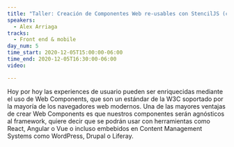 ```yaml
---
title: "Taller: Creación de Componentes Web re-usables con StencilJS (compatibles con React Vue y Angular)"
speakers:
  - Alex Arriaga
tracks:
  - Front end & mobile
day_num: 5
time_start: 2020-12-05T15:00:00-06:00
time_end: 2020-12-05T16:30:00-06:00
video: 

---
```


Hoy por hoy las experiences de usuario pueden ser enriquecidas mediante el uso de Web Components, que son un estándar de la W3C soportado por la mayoría de los navegadores web modernos. Una de las mayores ventajas de crear Web Components es que nuestros componentes serán agnósticos al framework, quiere decir que se podrán usar con herramientas como React, Angular o Vue o incluso embebidos en Content Management Systems como WordPress, Drupal o Liferay.